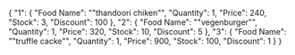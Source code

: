 {
     "1": {
          "Food Name": "\"thandoori chiken\"",
          "Quantity": 1,
          "Price": 240,
          "Stock": 3,
          "Discount": 100
     },
     "2": {
          "Food Name": "\"vegenburger\"",
          "Quantity": 1,
          "Price": 320,
          "Stock": 10,
          "Discount": 5
     },
     "3": {
          "Food Name": "\"truffle cacke\"",
          "Quantity": 1,
          "Price": 900,
          "Stock": 100,
          "Discount": 1
     }
}
